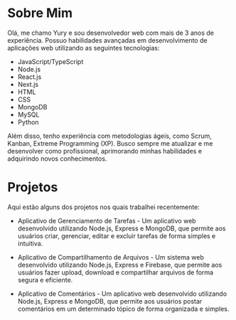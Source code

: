# Sobre Mim

Olá, me chamo Yury e sou desenvolvedor web com mais de 3 anos de experiência. Possuo habilidades avançadas em desenvolvimento de aplicações web utilizando as seguintes tecnologias:

- JavaScript/TypeScript
- Node.js
- React.js
- Next.js
- HTML
- CSS
- MongoDB
- MySQL
- Python

Além disso, tenho experiência com metodologias ágeis, como Scrum, Kanban, Extreme Programming (XP).
Busco sempre me atualizar e me desenvolver como profissional, aprimorando minhas habilidades e adquirindo novos conhecimentos.

# Projetos

Aqui estão alguns dos projetos nos quais trabalhei recentemente:

- Aplicativo de Gerenciamento de Tarefas - Um aplicativo web desenvolvido utilizando Node.js, Express e MongoDB, que permite aos usuários criar, gerenciar, editar e excluir tarefas de forma simples e intuitiva.

- Aplicativo de Compartilhamento de Arquivos - Um sistema web desenvolvido utilizando Node.js, Express e Firebase, que permite aos usuários fazer upload, download e compartilhar arquivos de forma segura e eficiente.

- Aplicativo de Comentários - Um aplicativo web desenvolvido utilizando Node.js, Express e MongoDB, que permite aos usuários postar comentários em um determinado tópico de forma organizada e simples.
